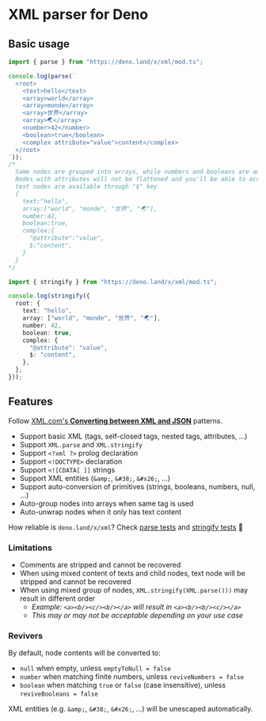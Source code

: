 # XML parser for Deno

## Basic usage

```ts
import { parse } from "https://deno.land/x/xml/mod.ts";

console.log(parse(`
  <root>
    <text>hello</text>
    <array>world</array>
    <array>monde</array>
    <array>世界</array>
    <array>🌏</array>
    <number>42</number>
    <boolean>true</boolean>
    <complex attribute="value">content</complex>
  </root>
`));
/*
  Same nodes are grouped into arrays, while numbers and booleans are auto-parsed (can be disabled)
  Nodes with attributes will not be flattened and you'll be able to access them with "@" prefix while
  text nodes are available through "$" key
  {
    text:"hello",
    array:["world", "monde", "世界", "🌏"],
    number:42,
    boolean:true,
    complex:{
      "@attribute":"value",
      $:"content",
    }
  }
*/
```

```ts
import { stringify } from "https://deno.land/x/xml/mod.ts";

console.log(stringify({
  root: {
    text: "hello",
    array: ["world", "monde", "世界", "🌏"],
    number: 42,
    boolean: true,
    complex: {
      "@attribute": "value",
      $: "content",
    },
  },
}));
```

## Features

Follow
[XML.com's **Converting between XML and
JSON**](https://www.xml.com/pub/a/2006/05/31/converting-between-xml-and-json.html)
patterns.

- Support basic XML (tags, self-closed tags, nested tags, attributes, ...)
- Support `XML.parse` and `XML.stringify`
- Support `<?xml ?>` prolog declaration
- Support `<!DOCTYPE>` declaration
- Support `<![CDATA[ ]]` strings
- Support XML entities (`&amp;`, `&#38;`, `&#x26;`, ...)
- Support auto-conversion of primitives (strings, booleans, numbers, null, ...)
- Auto-group nodes into arrays when same tag is used
- Auto-unwrap nodes when it only has text content

How reliable is `deno.land/x/xml`? Check [parse tests](/parse_test.ts) and
[stringify tests](/stringify_test.ts) 🧪

### Limitations

- Comments are stripped and cannot be recovered
- When using mixed content of texts and child nodes, text node will be stripped
  and cannot be recovered
- When using mixed group of nodes, `XML.stringify(XML.parse()))` may result in
  different order
  - _Example: `<a><b/><c/><b/></a>` will result in `<a><b/><b/><c/></a>`_
  - _This may or may not be acceptable depending on your use case_

### Revivers

By default, node contents will be converted to:

- `null` when empty, unless `emptyToNull = false`
- `number` when matching finite numbers, unless `reviveNumbers = false`
- `boolean` when matching `true` or `false` (case insensitive), unless
  `reviveBooleans = false`

XML entities (e.g. `&amp;`, `&#38;`, `&#x26;`, ...) will be unescaped
automatically.
